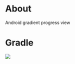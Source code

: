 # About
Android gradient progress view

# Gradle
[![](https://jitpack.io/v/zj565061763/gradient-view.svg)](https://jitpack.io/#zj565061763/gradient-view)
